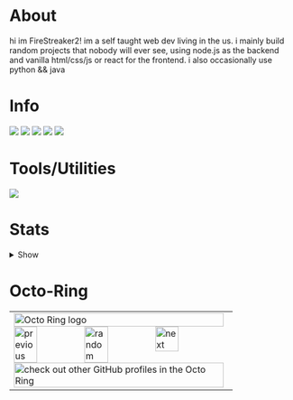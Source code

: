 # About
hi im FireStreaker2! im a self taught web dev living in the us. i mainly build random projects that nobody will ever see, using node.js as the backend and vanilla html/css/js or react for the frontend. i also occasionally use python && java

# Info
<img src="https://img.shields.io/badge/VSCode-0078D4?style=for-the-badge&logo=visual%20studio%20code&logoColor=white" /> <img src="https://img.shields.io/badge/Notepad++-90E59A.svg?style=for-the-badge&logo=notepad%2B%2B&logoColor=black" /> <img src="https://img.shields.io/badge/Arch_Linux-1793D1?style=for-the-badge&logo=arch-linux&logoColor=white" />
<img src="https://img.shields.io/badge/Windows-0078D6?style=for-the-badge&logo=windows&logoColor=white" /> <img src="https://img.shields.io/badge/iOS-000000?style=for-the-badge&logo=ios&logoColor=white" />

# Tools/Utilities
<a href="https://skillicons.dev"><img src="https://skillicons.dev/icons?i=nodejs,react,nextjs,express,html,css,py,java,git" /></a>

# Stats
<details>
  <summary>Show</summary>  
  
  [![Profile Trophies](https://github-profile-trophy.vercel.app/?username=FireStreaker2&theme=darkhub)](https://github.com/ryo-ma/github-profile-trophy)
  ![FireStreaker2 github stats](https://github-readme-stats-git-masterrstaa-rickstaa.vercel.app/api?username=FireStreaker2&show_icons=true&hide_border=true)
  [![Top Langs](https://github-readme-stats-git-masterrstaa-rickstaa.vercel.app/api/top-langs/?username=FireStreaker2&layout=compact)](https://github.com/anuraghazra/github-readme-stats)
  <p><img src="https://github-readme-streak-stats.herokuapp.com/?user=FireStreaker2&theme=dark" /></p>
</details>  

# Octo-Ring
<table><tbody><tr><td><a href="https://octo-ring.com/"><img src="https://octo-ring.com/static/img/widget/top.png" width="99%" alt="Octo Ring logo" align="top"></a><br><a href="https://octo-ring.com/p/FireStreaker2/prev"><img src="https://octo-ring.com/static/img/widget/prev.png" width="33%" alt="previous" align="top" title="previous profile"></a><a href="https://octo-ring.com/p/FireStreaker2/random"><img src="https://octo-ring.com/static/img/widget/random.png" width="33%" alt="random" align="top" title="random profile"></a><a href="https://octo-ring.com/p/FireStreaker2/next"><img src="https://octo-ring.com/static/img/widget/next.png" width="33%" alt="next" align="top" title="next profile"></a><br><a href="https://octo-ring.com/"><img src="https://octo-ring.com/static/img/widget/bottom.png" width="99%" alt="check out other GitHub profiles in the Octo Ring" align="top"></a></td></tr></tbody></table>
